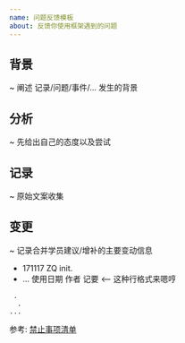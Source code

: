 ```yaml
---
name: 问题反馈模板
about: 反馈你使用框架遇到的问题
---
```


## 背景
~ 阐述 记录/问题/事件/... 发生的背景

## 分析
~ 先给出自己的态度以及尝试

## 记录
~ 原始文案收集

## 变更
~ 记录合并学员建议/增补的主要变动信息

- 171117 ZQ init.
- ... 使用日期 作者 记要 <-- 这种行格式来嗯哼


```
 .
  .
...
```
参考: [禁止事项清单](https://github.com/GC4WP/common/wiki/HbNotDoIt)